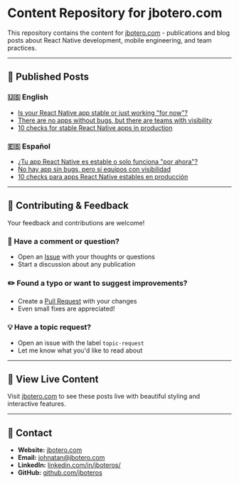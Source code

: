 # Content Repository for jbotero.com

This repository contains the content for [jbotero.com](https://jbotero.com) - publications and blog posts about React Native development, mobile engineering, and team practices.

---

## 📝 Published Posts

### 🇺🇸 English

- [Is your React Native app stable or just working "for now"?](https://jbotero.com/en/projects/is-your-react-native-app-stable-or-just-working-for-now)
- [There are no apps without bugs, but there are teams with visibility](https://jbotero.com/en/projects/there-are-no-apps-without-bugs-but-there-are-teams-with-visibility)
- [10 checks for stable React Native apps in production](https://jbotero.com/en/projects/10-checks-for-stable-react-native-apps-in-production)

### 🇪🇸 Español

- [¿Tu app React Native es estable o solo funciona "por ahora"?](https://jbotero.com/es/projects/tu-app-react-native-es-estable-o-solo-funciona-por-ahora)
- [No hay app sin bugs, pero sí equipos con visibilidad](https://jbotero.com/es/projects/no-hay-app-sin-bugs-pero-si-equipos-con-visibilidad)
- [10 checks para apps React Native estables en producción](https://jbotero.com/es/projects/10-checks-para-apps-react-native-estables-en-produccion)

---

## 🤝 Contributing & Feedback

Your feedback and contributions are welcome!

### 💬 Have a comment or question?
- Open an [Issue](../../issues) with your thoughts or questions
- Start a discussion about any publication

### ✏️ Found a typo or want to suggest improvements?
- Create a [Pull Request](../../pulls) with your changes
- Even small fixes are appreciated!

### 💡 Have a topic request?
- Open an issue with the label `topic-request`
- Let me know what you'd like to read about

---

## 🚀 View Live Content

Visit [jbotero.com](https://jbotero.com) to see these posts live with beautiful styling and interactive features.

---

## 📧 Contact

- **Website:** [jbotero.com](https://jbotero.com)
- **Email:** johnatan@jbotero.com
- **LinkedIn:** [linkedin.com/in/jboteros/](https://www.linkedin.com/in/jboteros/)
- **GitHub:** [github.com/jboteros](https://github.com/jboteros)
